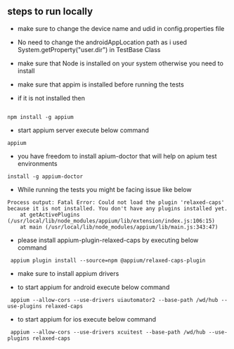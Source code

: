 ## steps to run locally
- make sure to change the device name and udid in config.properties file 
- No need to change the androidAppLocation path as i used System.getProperty("user.dir") in TestBase Class

- make sure that Node is installed on your system otherwise you need to install


- make sure that appim is installed before running the tests
- if it is not installed then 
```

npm install -g appium

```
- start appium server execute below command

```
appium 
```

- you have freedom to install apium-doctor that will help on apium test environments
```
install -g appium-doctor

```

- While running the tests you might be facing issue like below

```
Process output: Fatal Error: Could not load the plugin 'relaxed-caps' because it is not installed. You don't have any plugins installed yet.
    at getActivePlugins (/usr/local/lib/node_modules/appium/lib/extension/index.js:106:15)
    at main (/usr/local/lib/node_modules/appium/lib/main.js:343:47)
```

- please install appium-plugin-relaxed-caps by executing below command

```
 appium plugin install --source=npm @appium/relaxed-caps-plugin
```

- make sure to install appium drivers

- to start appium for android execute below command
```
 appium --allow-cors --use-drivers uiautomator2 --base-path /wd/hub --use-plugins relaxed-caps
```

- to start appium for ios execute below command 

```
 appium --allow-cors --use-drivers xcuitest --base-path /wd/hub --use-plugins relaxed-caps
```



